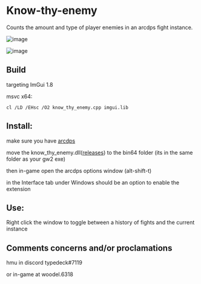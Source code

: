 # Know-thy-enemy
Counts the amount and type of player enemies in an arcdps fight instance.

![image](https://user-images.githubusercontent.com/113395677/189776525-a1103ead-7313-458a-83de-9befa86c714b.png)

![image](https://user-images.githubusercontent.com/113395677/189776559-de7d1981-8bff-4dd7-8f07-3062b602bf29.png)

## Build
targeting ImGui 1.8

msvc x64:
```
cl /LD /EHsc /O2 know_thy_enemy.cpp imgui.lib
```

## Install:
make sure you have [arcdps](https://www.deltaconnected.com/arcdps/)

move the know_thy_enemy.dll([releases](/releases)) to the bin64 folder (its in the same folder as your gw2 exe)

then in-game open the arcdps options window (alt-shift-t)

in the Interface tab under Windows should be an option to enable the extension


## Use:
Right click the window to toggle between a history of fights and the current instance

## Comments concerns and/or proclamations

hmu in discord typedeck#7119

or in-game at woodel.6318
